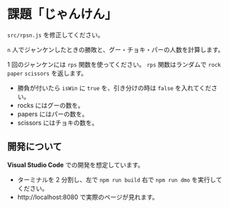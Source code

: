 # 課題「じゃんけん」

`src/rpsn.js` を修正してください。

`n` 人でジャンケンしたときの勝敗と、グー・チョキ・パーの人数を計算します。

1 回のジャンケンには `rps` 関数を使ってください。
`rps` 関数はランダムで `rock` `paper` `scissors` を返します。

- 勝負が付いたら `isWin` に `true` を、引き分けの時は `false` を入れてください。
- rocks にはグーの数を。
- papers にはパーの数を。
- scissors にはチョキの数を。

## 開発について

**Visual Studio Code** での開発を想定しています。

- ターミナルを 2 分割し、左で `npm run build` 右で `npm run dmo` を実行してください。
- http://localhost:8080 で実際のページが見れます。
